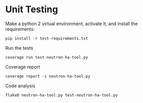 # Unit Testing

Make a python 2 virtual environment, activate it, and install the requirements:

    pip install -r test-requirements.txt

Run the tests

    coverage run test-neutron-ha-tool.py

Coverage report

    coverage report -i neutron-ha-tool.py

Code analysis

    flake8 neutron-ha-tool.py test-neutron-ha-tool.py

